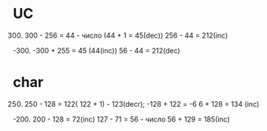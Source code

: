 
# UC
300. 300 - 256 = 44 - число (44 + 1 = 45(dec))
     256 - 44 = 212(inc)
     
-300. -300 + 255 = 45 (44(inc))
      56 - 44 = 212(dec)
# char
250.  250 - 128 = 122( 122 + 1) - 123(decr);
      -128 + 122 = -6
      6 + 128 = 134 (inc)

-200. 200 - 128 = 72(inc)
      127 - 71 = 56 - число
      56 + 129 = 185(inc)
